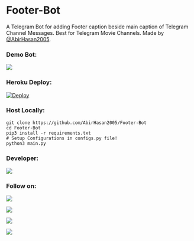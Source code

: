 # Footer-Bot
A Telegram Bot for adding Footer caption beside main caption of Telegram Channel Messages. Best for Telegram Movie Channels. Made by [@AbirHasan2005](https://github.com/AbirHasan2005/Footer-Bot).


### Demo Bot:
<a href="https://t.me/Footer_Bot"><img src="https://img.shields.io/badge/Telegram-Footer%20Bot-blue.svg?logo=telegram"></a>


### Heroku Deploy:
[![Deploy](https://www.herokucdn.com/deploy/button.svg)](https://heroku.com/deploy?template=https://github.com/AbirHasan2005/Footer-Bot)

### Host Locally:
```shell
git clone https://github.com/AbirHasan2005/Footer-Bot
cd Footer-Bot
pip3 install -r requirements.txt
# Setup Configurations in configs.py file!
python3 main.py
```

### Developer:
<a href="https://t.me/RituRajPS"><img src="https://img.shields.io/badge/Telegram-Join%20Telegram%20Group-blue.svg?logo=telegram"></a>

### Follow on:
<p align="left">
<a href="https://github.com/AbirHasan2005"><img src="https://img.shields.io/badge/GitHub-Follow%20on%20GitHub-inactive.svg?logo=github"></a>
</p>
<p align="left">
<a href="https://twitter.com/AbirHasan2005"><img src="https://img.shields.io/badge/Twitter-Follow%20on%20Twitter-informational.svg?logo=twitter"></a>
</p>
<p align="left">
<a href="https://facebook.com/AbirHasan2005"><img src="https://img.shields.io/badge/Facebook-Follow%20on%20Facebook-blue.svg?logo=facebook"></a>
</p>
<p align="left">
<a href="https://instagram.com/AbirHasan2005"><img src="https://img.shields.io/badge/Instagram-Follow%20on%20Instagram-important.svg?logo=instagram"></a>
</p>

